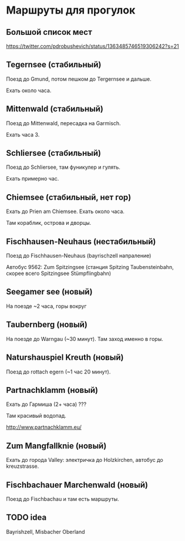 # Маршруты для прогулок

## Большой список мест

https://twitter.com/pdrobushevich/status/1363485746519306242?s=21

## Tegernsee (стабильный)

Поезд до Gmund, потом пешком до Tergernsee и дальше.

Ехать около часа.

## Mittenwald (стабильный)

Поезд до Mittenwald, пересадка на Garmisch.

Ехать часа 3.

## Schliersee (стабильный)

Поезд до Schliersee, там фуникулер и гулять.

Ехать примерно час.

## Chiemsee (стабильный, нет гор)

Ехать до Prien am Chiemsee. Ехать около часа.

Там кораблик, острова и дворцы.

## Fischhausen-Neuhaus (нестабильный)

Поезд до Fischhausen-Neuhaus (bayrischzell напраление)

Автобус 9562: Zum Spitzingsee (станция Spitzing Taubensteinbahn, скорее всего Spitzingsee Stümpflingbahn) 

## Seegamer see (новый)

На поезде ~2 часа, горы вокруг

## Taubernberg (новый)

На поезде до Warngau (~30 минут). Там заход именно в горы.

## Naturshauspiel Kreuth (новый)

Поезд до rottach egern (~1 час 20 минут).

## Partnachklamm (новый)

Ехать до Гармиша (2+ часа) ???

Там красивый водопад.

http://www.partnachklamm.eu/

## Zum Mangfallknie (новый)

Ехать до города Valley: электричка до Holzkirchen, автобус до kreuzstrasse.

## Fischbachauer Marchenwald (новый)

Поезд до Fischbachau и там есть маршруты.

## TODO idea

Bayrishzell, Misbacher Oberland
